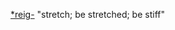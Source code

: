 [*reig-](https://www.etymonline.com/word/*reig- "Etymology, meaning and definition of *reig-") "stretch; be stretched; be stiff"